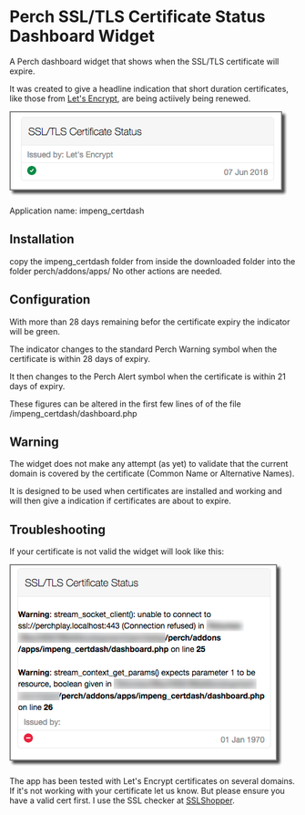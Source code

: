 # Perch SSL/TLS Certificate Status Dashboard Widget


A Perch dashboard widget that shows when the SSL/TLS certificate will expire. 

It was created to give a headline indication that short duration certificates, like those from [Let's Encrypt](https://letsencrypt.org/), are being actiively being renewed.

![Screenshot](images/impeng_certdash-screenshot1.png)

Application name: impeng_certdash

## Installation

copy the impeng_certdash folder from inside the downloaded folder into the folder perch/addons/apps/
No other actions are needed.

## Configuration

With more than 28 days remaining befor the certificate expiry the indicator will be green.

The indicator changes to the standard Perch Warning symbol when the certificate is within 28 days of expiry. 

It then changes to the Perch Alert symbol when the certificate is within 21 days of expiry. 

These figures can be altered in the first few lines of of the file /impeng_certdash/dashboard.php

## Warning

The widget does not make any attempt (as yet) to validate that the current domain is covered by the certificate (Common Name or Alternative Names).

It is designed to be used when certificates are installed and working and will then give a indication if certificates are about to expire.

## Troubleshooting

If your certificate is not valid the widget will look like this:

![Screenshot](images/impeng_certdash-screenshot2.png)

The app has been tested with Let's Encrypt certificates on several domains. If it's not working with your certificate let us know. But please ensure you have a valid cert first. I use the SSL checker at [SSLShopper](https://www.sslshopper.com/ssl-checker.html).




